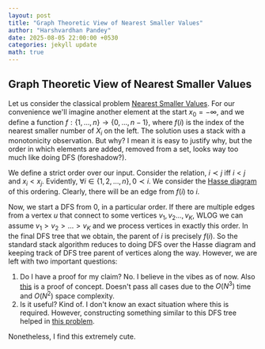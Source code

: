 ```yaml
---
layout: post
title: "Graph Theoretic View of Nearest Smaller Values"
author: "Harshvardhan Pandey"
date: 2025-08-05 22:00:00 +0530
categories: jekyll update
math: true
---
```


## Graph Theoretic View of Nearest Smaller Values

Let us consider the classical problem [Nearest Smaller Values](https://cses.fi/problemset/task/1645). For our convenience we'll imagine another element at the start $x_0 = -\infty$, and we define a function $f: \{1,\dots,n\} \rightarrow \{0,\dots,n-1\}$, where $f(i)$ is the index of the nearest smaller number of $X_i$ on the left. The solution uses a stack with a monotonicity observation. But why? I mean it is easy to justify why, but the order in which elements are added, removed from a set, looks way too much like doing DFS (foreshadow?). 

We define a strict order over our input. Consider the relation, $i \prec j$ iff $i< j$ and $x_i < x_j$. Evidently, $\forall i \in \{1, 2, \dots, n \}, 0 \prec i$. We consider the [Hasse diagram](https://en.wikipedia.org/wiki/Hasse_diagram) of this ordering. Clearly, there will be an edge from $f(i)$ to $i$. 

Now, we start a DFS from $0$, in a particular order. If there are multiple edges from a vertex $u$ that connect to some vertices $v_1, v_2 \dots, v_K$, WLOG we can assume $v_1 > v_2 > \dots > v_K$ and we process vertices in exactly this order. In the final DFS tree that we obtain, the parent of $i$ is precisely $f(i)$. So the standard stack algorithm reduces to doing DFS over the Hasse diagram and keeping track of DFS tree parent of vertices along the way. However, we are left with two important questions:

1. Do I have a proof for my claim? No. I believe in the vibes as of now. Also [this](https://cses.fi/paste/45c95f76c6a399d2d5c37c/) is a proof of concept. Doesn't pass all cases due to the $O(N^3)$ time and $O(N^2)$ space complexity. 
2. Is it useful? Kind of. I don't know an exact situation where this is required. However, constructing something similar to this DFS tree helped in [this problem](https://cses.fi/problemset/task/3304).

Nonetheless, I find this extremely cute.